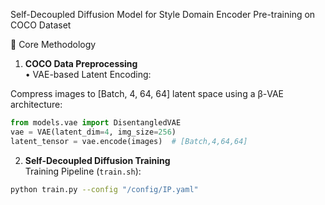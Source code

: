 Self-Decoupled Diffusion Model for Style Domain Encoder Pre-training on COCO Dataset  

🧠 Core Methodology  
1. **COCO Data Preprocessing**  
• VAE-based Latent Encoding:  

  Compress images to [Batch, 4, 64, 64] latent space using a β-VAE architecture:  
  ```python
  from models.vae import DisentangledVAE
  vae = VAE(latent_dim=4, img_size=256)
  latent_tensor = vae.encode(images)  # [Batch,4,64,64]
  ```

2. **Self-Decoupled Diffusion Training**  
Training Pipeline (`train.sh`):  
```bash
python train.py --config "/config/IP.yaml" 
```

